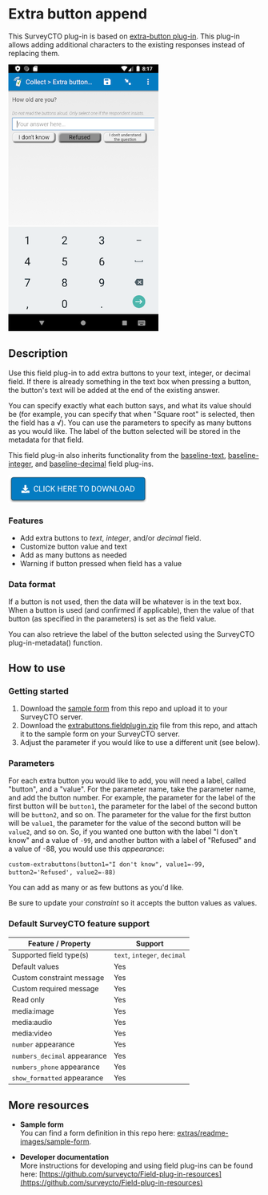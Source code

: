 # Extra button append

This SurveyCTO plug-in is based on [extra-button plug-in](https://github.com/surveycto/extra-buttons). This plug-in allows adding additional characters to the existing responses instead of replacing them.


![Category buttons](extras/readme-images/extra-buttons.png)


## Description

Use this field plug-in to add extra buttons to your text, integer, or decimal field. If there is already something in the text box when pressing a button, the button's text will be added at the end of the existing answer.

You can specify exactly what each button says, and what its value should be (for example, you can specify that when "Square root" is selected, then the field has a √). You can use the parameters to specify as many buttons as you would like. The label of the button selected will be stored in the metadata for that field.

This field plug-in also inherits functionality from the [baseline-text](https://github.com/surveycto/baseline-text), [baseline-integer](https://github.com/surveycto/baseline-integer), and [baseline-decimal](https://github.com/surveycto/baseline-decimal) field plug-ins.

[![Download now](extras/readme-images/download-button.png)](https://github.com/ARCED-Foundation/extra-buttons-append/raw/master/extrabuttons-append.fieldplugin.zip)

### Features

* Add extra buttons to *text*, *integer*, and/or *decimal* field.
* Customize button value and text
* Add as many buttons as needed
* Warning if button pressed when field has a value

### Data format

If a button is not used, then the data will be whatever is in the text box. When a button is used (and confirmed if applicable), then the value of that button (as specified in the parameters) is set as the field value.

You can also retrieve the label of the button selected using the SurveyCTO plug-in-metadata() function.

## How to use

### Getting started

1. Download the [sample form](extras/readme-images/sample-form) from this repo and upload it to your SurveyCTO server.
1. Download the [extrabuttons.fieldplugin.zip](https://github.com/ARCED-Foundation/extra-buttons-append/raw/master/extrabuttons-append.fieldplugin.zip) file from this repo, and attach it to the sample form on your SurveyCTO server.
1. Adjust the parameter if you would like to use a different unit (see below).

### Parameters

For each extra button you would like to add, you will need a label, called "button", and a "value". For the parameter name, take the parameter name, and add the button number. For example, the parameter for the label of the first button will be `button1`, the parameter for the label of the second button will be `button2`, and so on. The parameter for the value for the first button will be `value1`, the parameter for the value of the second button will be `value2`, and so on. So, if you wanted one button with the label "I don't know" and a value of `-99`, and another button with a label of "Refused" and a value of -88, you would use this *appearance*:

    custom-extrabuttons(button1="I don't know", value1=-99, button2='Refused', value2=-88)

You can add as many or as few buttons as you'd like.

Be sure to update your *constraint* so it accepts the button values as values.


### Default SurveyCTO feature support

| Feature / Property | Support |
| --- | --- |
| Supported field type(s) | `text`, `integer`, `decimal`|
| Default values | Yes |
| Custom constraint message | Yes |
| Custom required message | Yes |
| Read only | Yes |
| media:image | Yes |
| media:audio | Yes |
| media:video | Yes |
| `number` appearance | Yes |
| `numbers_decimal` appearance | Yes |
| `numbers_phone` appearance | Yes |
| `show_formatted` appearance | Yes |

## More resources

* **Sample form**  
You can find a form definition in this repo here: [extras/readme-images/sample-form](extras/sample-form/sample-form).

* **Developer documentation**  
More instructions for developing and using field plug-ins can be found here: [https://github.com/surveycto/Field-plug-in-resources](https://github.com/surveycto/Field-plug-in-resources)

